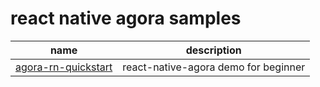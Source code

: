 # react native agora samples

| name | description |
| :-------------: | :-------------: |
| [agora-rn-quickstart](https://github.com/AgoraIO-Community/Agora-RN-Quickstart/tree/legacy) | react-native-agora demo for beginner |
